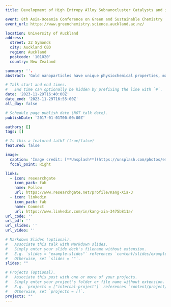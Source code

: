 ```yaml
---
title: Development of High Entropy Alloy Subnanocluster Catalysts and its Structural Reversibility under Oxidative/reductive Conditions

event: 8th Asia-Oceania Conference on Green and Sustainable Chemistry
event_url: https://www.greenchemistry.science.auckland.ac.nz/

location: University of Auckland
address: 
  street: 22 Symonds 
  city: Auckland CBD
  region: Auckland
  postcode: '101020'
  country: New Zealand

summary: ''.
abstract: 'Gold nanoparticles have unique physiochemical properties, making them a subject of great interest as catalysts. Recently, theoretical studies reveal that “anionic” gold nanoparticles can effectively activate molecular oxygen (O2) for oxidation reactions using O2 as the sole oxidant. However, due to the complexity and difficulty of designing these catalysts, limited studies have been reported. Herein, we report a feasible methodology of obtaining stable and reactive “anionic” gold nanoparticle catalysts by utilizing multidentate polyoxometalates (POMs) as protecting ligands toward efficient oxidation reactions using O2 as a green oxidant. We confirmed the existence of robust electronic interaction between gold nanoparticles and multidentate POMs, and the electronic states and reactivity of the gold nanoparticle catalysts can be sequentially modulated. Notably, these catalysts display excellent performance in oxidative dehydrogenation of piperidone derivatives to the corresponding enaminone products. Furthermore, these catalysts possessed higher stability than conventional gold nanoparticle catalysts without this modification. Our findings highlight the ability of inorganic multidentate POM ligands, bearing structural stability, steric and electronic effect, to confer long-lived and highly reactive characteristics upon gold nanoparticles. These approaches can be further extended to preparing various metal nanoparticles other than gold, enabling the design of novel nanomaterials for the development of environmentally benign reactions.'

# Talk start and end times.
#   End time can optionally be hidden by prefixing the line with `#`.
date: '2023-11-29T16:40:00Z'
date_end: '2023-11-29T16:55:00Z'
all_day: false

# Schedule page publish date (NOT talk date).
publishDate: '2017-01-01T00:00:00Z'

authors: []
tags: []

# Is this a featured talk? (true/false)
featured: false

image:
  caption: 'Image credit: [**Unsplash**](https://unsplash.com/photos/empty-brown-theater-chairs-pcGLNRCICnA)'
  focal_point: Right

links:
  - icon: researchgate
    icon_pack: fab
    name: Follow
    url: https://www.researchgate.net/profile/Kang-Xia-3
  - icon: linkedin
    icon_pack: fab
    name: Connect
    url: https://www.linkedin.com/in/kang-xia-3475b811a/
url_code: ''
url_pdf: ''
url_slides: ''
url_video: ''

# Markdown Slides (optional).
#   Associate this talk with Markdown slides.
#   Simply enter your slide deck's filename without extension.
#   E.g. `slides = "example-slides"` references `content/slides/example-slides.md`.
#   Otherwise, set `slides = ""`.
slides: ""

# Projects (optional).
#   Associate this post with one or more of your projects.
#   Simply enter your project's folder or file name without extension.
#   E.g. `projects = ["internal-project"]` references `content/project/deep-learning/index.md`.
#   Otherwise, set `projects = []`.
projects: ""
---
```

